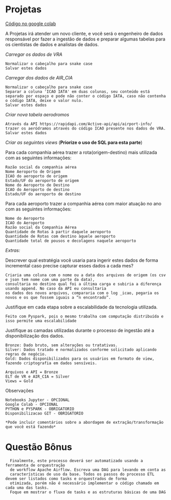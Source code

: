 # Projetas

[Código no google colab](https://colab.research.google.com/drive/17TG3qnL-Q3OmoRCAWL5BtkcslVqlVBm1?usp=sharing)

  A Projetas irá atender um novo cliente, e você será o engenheiro de dados responsável por fazer a ingestão de dados e preparar algumas tabelas para os cientistas de dados e analistas de dados.

*Carregar os dados de VRA*

	Normalizar o cabeçalho para snake case
	Salvar estes dados
	
*Carregar dos dados de AIR_CIA*

	Normalizar o cabeçalho para snake case
	Separar a coluna 'ICAO IATA' em duas colunas, seu conteúdo está separado por espaço e pode não conter o código IATA, caso não contenha o código IATA, deixe o valor nulo.
	Salvar estes dados

*Criar nova tabela aerodromos*

	Através da API https://rapidapi.com/Active-api/api/airport-info/ trazer os aeródramos através do código ICAO presente nos dados de VRA.
	Salvar estes dados

*Criar as seguintes views*
(**Priorize o uso de SQL para esta parte**)

Para cada companhia aérea trazer a rota(origem-destino) mais utilizada com as seguintes informações:

	Razão social da companhia aérea
	Nome Aeroporto de Origem
	ICAO do aeroporto de origem
	Estado/UF do aeroporto de origem
	Nome do Aeroporto de Destino
	ICAO do Aeroporto de destino
	Estado/UF do aeroporto de destino

Para cada aeroporto trazer a companhia aérea com maior atuação no ano com as seguintes informações:

	Nome do Aeroporto
    ICAO do Aeroporto
    Razão social da Companhia Aérea
    Quantidade de Rotas à partir daquele aeroporto
    Quantidade de Rotas com destino àquele aeroporto
    Quantidade total de pousos e decolagens naquele aeroporto	

*Extras:*

Descrever qual estratégia você usaria para ingerir estes dados de forma incremental caso precise capturar esses dados a cada mes?
	  
	Criaria uma coluna com o nome ou a data dos arquivos de origem (os csv e json tem nome com uma parte da data), 
    consultaria no destino qual foi a última carga e subiria a diferença usando append. No caso da API eu consultaria 
    os dados dos novos arquivos, compararia com o log _icao, pegaria os novos e os que fossem iguais a “n encontrado”.
	
Justifique em cada etapa sobre a escalabilidade da tecnologia utilizada.
	  
	Feito com Pyspark, pois o mesmo trabalha com computação distribuída e isso permite uma escalabilidade
	  
Justifique as camadas utilizadas durante o processo de ingestão até a disponibilização dos dados.
	  
	Bronze: Dado bruto, sem alterações ou tratativas.
	Silver: Dados tratado e normalizados conforme solicitado aplicando regras de negócio.
	Gold: Dados disponibilizados para os usuários em formato de view, fazendo criptografia em dados sensíveis.

    Arquivos e API = Bronze
    ELT de VR e AIR_CIA = Silver
    Views = Gold

Observações

	Notebooks Jupyter - OPCIONAL
    Google Colab - OPCIONAL
    PYTHON e PYSPARK - OBRIGATORIO 
    Disponibilizacao GIT - OBRIGATORIO
      
    *Pode incluir comentários sobre a abordagem de extração/transformação que você está fazendo*


# **Questão Bônus**

	  Finalmente, este processo deverá ser automatizado usando a ferramenta de orquestração
      de workflow Apache Airflow. Escreva uma DAG para levando em conta as
      características de uso da base. Todos os passos do processo ETL devem ser listados como tasks e orquestrados de forma
      otimizada, porém não é necessário implementar o código chamado em cada uma das tasks.
      Foque em mostrar o fluxo de tasks e as estruturas básicas de uma DAG
